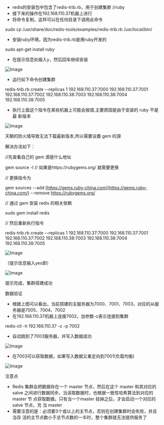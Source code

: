 
- redis的安装包中包含了redis-trib.rb，⽤于创建集群 //ruby
- 接下来的操作在192.168.110.37机器上进⾏
- 将命令复制，这样可以在任何⽬录下调⽤此命令

sudo cp /usr/share/doc/redis-tools/examples/redis-trib.rb /usr/local/bin/

- 安装ruby环境，因为redis-trib.rb是⽤ruby开发的

sudo apt-get install ruby

- 在提示信息处输⼊y，然后回⻋继续安装

![Image](images/60f7a048797db65cdb6bc8d3e3ead27dfae8d6f4.png)

- 运⾏如下命令创建集群

redis-trib.rb create --replicas 1 192.168.110.37:7000 192.168.110.37:7001 192.168.110.37:7002 192.168.110.38:7003 192.168.110.38:7004 192.168.110.38:7005

- 执⾏上⾯这个指令在某些机器上可能会报错,主要原因是由于安装的 ruby 不是最 新版本

![Image](images/0abe73e250d96eca18b707316faabf07329242f7.png)

天朝的防⽕墙导致⽆法下载最新版本,所以需要设置 gem 的源

解决办法如下：

//先查看⾃⼰的 gem 源是什么地址

gem source -l // 如果是https://rubygems.org/ 就需要更换

// 更换指令为

gem sources --add [https://gems.ruby-china.com](https://gems.ruby-china.com/) --remove https://rubygems.org/

// 通过 gem 安装 redis 的相关依赖

sudo gem install redis

// 然后重新执⾏指令

redis-trib.rb create --replicas 1 192.168.110.37:7000 192.168.110.37:7001 192.168.110.37:7002 192.168.110.38:7003 192.168.110.38:7004 192.168.110.38:7005



![Image](images/c37d55d6f5f7fdddab98b60586af597d101a038e.png)

（提示信息输入yes即）

![Image](images/ab23b271bb5040f08ab476f33a4ae7c039f45450.png)

提示完成，集群搭建成功

数据验证

- 根据上图可以看出，当前搭建的主服务器为7000、7001、7003，对应的从服务器是7005、7004、7002
- 在192.168.110.37机器上连接7002，加参数-c表示连接到集群

redis-cli -h 192.168.110.37 -c -p 7002

- ⾃动跳到了7003服务器，并写⼊数据成功

![Image](images/80635cd46763759a670c3fe1907c36808cd9d6ce.png)

- 在7003可以获取数据，如果写入数据又重定向到7001(负载均衡)

![Image](images/2f82ad4792dcc029e4a1a4bb22118a54d9b2a1fe.png)

注意点

- Redis 集群会把数据存在⼀个 master 节点，然后在这个 master 和其对应的salve 之间进⾏数据同步。当读取数据时，也根据⼀致性哈希算法到对应的 master 节 点获取数据。只有当⼀个master 挂掉之后，才会启动⼀个对应的 salve 节点，充 当 master
- 需要注意的是：必须要3个或以上的主节点，否则在创建集群时会失败，并且当存 活的主节点数⼩于总节点数的⼀半时，整个集群就⽆法提供服务了
